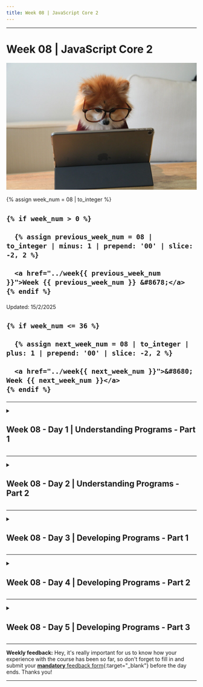 ```yaml
---
title: Week 08 | JavaScript Core 2
---
```


<hr class="mb-0">

<h1 id="{{ Week 08-JavaScript Core 2 | slugify }}">
  <span class="week-prefix">Week 08 |</span> JavaScript Core 2
</h1>

<img src="assets/header--cookie-the-pom-gySMaocSdqs-unsplash.jpg" />

<div class="week-controls">

  {% assign week_num = 08 | to_integer %}

  <h2 class="week-controls__previous_week">

    {% if week_num > 0 %}

      {% assign previous_week_num = 08 | to_integer | minus: 1 | prepend: '00' | slice: -2, 2 %}

      <a href="../week{{ previous_week_num }}">Week {{ previous_week_num }} &#8678;</a>
    {% endif %}

  </h2>

  <span>Updated: 15/2/2025</span>

  <h2 class="week-controls__next_week">

    {% if week_num <= 36 %}

      {% assign next_week_num = 08 | to_integer | plus: 1 | prepend: '00' | slice: -2, 2 %}

      <a href="../week{{ next_week_num }}">&#8680; Week {{ next_week_num }}</a>
    {% endif %}

  </h2>

</div>

---

<!-- Week 08 - Day 1 | Understanding Programs - Part 1 -->
<details markdown="1">
  <summary>
    <h2>
      <span class="summary-day">Week 08 - Day 1</span> | Understanding Programs - Part 1</h2>
  </summary>

### Schedule

  - [Study](#study-plan)
  - [Exercises](#exercises)
  - [Extra Resources](#extra-resources)

### Study Plan

  ![](./assets/understanding.programs.png)

  This Module is about "Understanding Programs". It's not enough just to know the language features in JS. Before you can write good programs you need to learn how to understand code that you did not write. The following module contains a handful of sections that provide you a good amount of JavaScript programs and a lot of tools,methods and good practices on how to properly understand programs written by others!

  In order to follow the material, you will need to install and use the `study-lenses` tool. [Here are the instructions](https://in-tech-gration.github.io/WDX-180/curriculum/modules/javascript/denepo/setting-up-study-lenses/){:target="_blank"} in case you've missed them.

  **Launching Study Lenses and following the material**

  Once `lenses2` is properly installed on your system, you can go to your `WDX-180` folder and run `lenses2` with the material for this Module:

  - `cd WDX-180/`
  - `lenses2 curriculum/modules/javascript/denepo/_understanding-programs/`

  Now it's time to go through the material. For this Module you will only need to go through the following sections:

  - **0-let-vs-const**
  - **1-predicting-execution**
  - **2-reading-programs**
  - **3-plain-text-programs**
  - **4-describing-programs**

<!-- Summary -->

<!-- Exercises -->

### Extra Resources

  _(Nothing here yet. Feel free to contribute if you've found some useful resources.)_

### Sources and Attributions

---



_Photo by [Cookie the Pom](https://unsplash.com/@cookiethepom?utm_content=creditCopyText&utm_medium=referral&utm_source=unsplash){:target="_blank"} on [Unsplash](https://unsplash.com/photos/brown-and-white-long-coated-small-dog-wearing-eyeglasses-on-black-laptop-computer-gySMaocSdqs?utm_content=creditCopyText&utm_medium=referral&utm_source=unsplash){:target="_blank"}_
  
</details>

<hr class="mt-1">

<!-- Week 08 - Day 2 | Understanding Programs - Part 2 -->
<details markdown="1">
  <summary>
    <h2>
      <span class="summary-day">Week 08 - Day 2</span> | Understanding Programs - Part 2</h2>
  </summary>

### Schedule

  - [Study](#study-plan-1)
  - [Exercises](#exercises-1)
  - [Extra Resources](#extra-resources-1)

### Study Plan

  In this Module, we are continuing our journey into "Understanding Programs"

  Make sure to follow the guides on **Setting up Study Lenses (v2) on your System** and **Launching Study Lenses and following the material** from Part 1 and then go through the following sections:

  - **5-logging-state**
  - **6-tracing-backwards**
  - **7-naming-variables**
  - **8-code-review**
  - **z-challenge**

<!-- Summary -->

<!-- Exercises -->

### Extra Resources

  _(Nothing here yet. Feel free to contribute if you've found some useful resources.)_

<!-- Sources and Attributions -->
  
</details>

<hr class="mt-1">

<!-- Week 08 - Day 3 | Developing Programs - Part 1 -->
<details markdown="1">
  <summary>
    <h2>
      <span class="summary-day">Week 08 - Day 3</span> | Developing Programs - Part 1</h2>
  </summary>

### Schedule

  - [Study](#study-plan-NN)
  - [Exercises](#exercises-NN)
  - [Extra Resources](#extra-resources-NN)

### Study Plan

  This Module is about "Developing Programs". Now it's finally time to put those skills into action! Hop on the material provided and you'll soon be able to start writing programs from a blank page!

  In order to follow the material, you will need to install and use the `study-lenses` tool. [Here are the instructions](https://in-tech-gration.github.io/WDX-180/curriculum/modules/javascript/denepo/setting-up-study-lenses/){:target="_blank"} in case you've missed them.

  **Launching Study Lenses and following the material**

  Once `lenses2` is properly installed on your system, you can go to your `WDX-180` folder and run `lenses2` with the material for this Module:

  - `cd WDX-180/`
  - `lenses2 curriculum/modules/javascript/denepo/_developing-programs/`

  Now it's time to go through the material. For this Module you will only need to go through the following sections:

  - **0-pair-programming**
  - **1-linting**
  - **2-fixing-errors**

<!-- Summary -->

<!-- Exercises -->

### Extra Resources

  _(Nothing here yet. Feel free to contribute if you've found some useful resources.)_

<!-- Sources and Attributions -->
  
</details>

<hr class="mt-1">

<!-- Week 08 - Day 4 | Developing Programs - Part 2 -->
<details markdown="1">
  <summary>
    <h2>
      <span class="summary-day">Week 08 - Day 4</span> | Developing Programs - Part 2</h2>
  </summary>

### Schedule

  - [Study](#study-plan-NN)
  - [Exercises](#exercises-NN)
  - [Extra Resources](#extra-resources-NN)

### Study Plan

  In this Module, we are continuing our journey into "Developing Programs"

  Make sure to follow the guides on **Setting up Study Lenses (v2) on your System** and **Launching Study Lenses and following the material** from Part 1 and then go through the following sections:

  - **3-fixing-bugs**
  - **4-modifying-programs**
  - **5-refactoring**

<!-- Summary -->

<!-- Exercises -->

### Extra Resources

  _(Nothing here yet. Feel free to contribute if you've found some useful resources.)_

<!-- Sources and Attributions -->
  
</details>

<hr class="mt-1">

<!-- Week 08 - Day 5 | Developing Programs - Part 3 -->
<details markdown="1">
  <summary>
    <h2>
      <span class="summary-day">Week 08 - Day 5</span> | Developing Programs - Part 3</h2>
  </summary>

### Schedule

  - [Study](#study-plan-NN)
  - [Exercises](#exercises-NN)
  - [Extra Resources](#extra-resources-NN)

### Study Plan

  In this Module, we are continuing our journey into "Developing Programs"

  Make sure to follow the guides on **Setting up Study Lenses (v2) on your System** and **Launching Study Lenses and following the material** from Part 1 and then go through the following sections:

  - **6-from-spec**
  - **7-reverse-engineering**
  - **8-imagining-programs**

<!-- Summary -->

<!-- Exercises -->

### Extra Resources

  _(Nothing here yet. Feel free to contribute if you've found some useful resources.)_

<!-- Sources and Attributions -->
  
</details>


<hr class="mt-1">

**Weekly feedback:** Hey, it's really important for us to know how your experience with the course has been so far, so don't forget to fill in and submit your [**mandatory** feedback form](https://forms.gle/S6Zg3bbS2uuwsSZF9){:target="_blank"} before the day ends. Thanks you!



---

<!-- COMMENTS: -->
<script src="https://utteranc.es/client.js"
  repo="in-tech-gration/WDX-180"
  issue-term="pathname"
  theme="github-dark"
  crossorigin="anonymous"
  async>
</script>